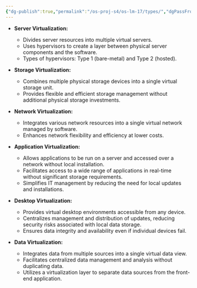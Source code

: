 ```yaml
---
{"dg-publish":true,"permalink":"/os-proj-s4/os-lm-17/types/","dgPassFrontmatter":true}
---
```


- **Server Virtualization:**
    
    - Divides server resources into multiple virtual servers.
    - Uses hypervisors to create a layer between physical server components and the software.
    - Types of hypervisors: Type 1 (bare-metal) and Type 2 (hosted).
    
- **Storage Virtualization:**
    
    - Combines multiple physical storage devices into a single virtual storage unit.
    - Provides flexible and efficient storage management without additional physical storage investments.
    
- **Network Virtualization:**
    
    - Integrates various network resources into a single virtual network managed by software.
    - Enhances network flexibility and efficiency at lower costs.
    
- **Application Virtualization:**
    
    - Allows applications to be run on a server and accessed over a network without local installation.
    - Facilitates access to a wide range of applications in real-time without significant storage requirements.
    - Simplifies IT management by reducing the need for local updates and installations.
    
- **Desktop Virtualization:**
    
    - Provides virtual desktop environments accessible from any device.
    - Centralizes management and distribution of updates, reducing security risks associated with local data storage.
    - Ensures data integrity and availability even if individual devices fail.
    
- **Data Virtualization:**
    
    - Integrates data from multiple sources into a single virtual data view.
    - Facilitates centralized data management and analysis without duplicating data.
    - Utilizes a virtualization layer to separate data sources from the front-end application.